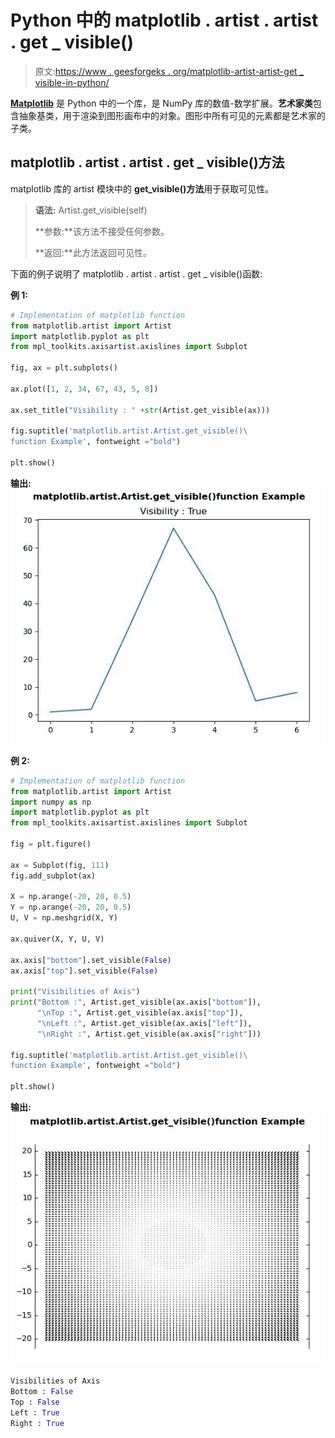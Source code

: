 # Python 中的 matplotlib . artist . artist . get _ visible()

> 原文:[https://www . geesforgeks . org/matplotlib-artist-artist-get _ visible-in-python/](https://www.geeksforgeeks.org/matplotlib-artist-artist-get_visible-in-python/)

**[Matplotlib](https://www.geeksforgeeks.org/python-introduction-matplotlib/)** 是 Python 中的一个库，是 NumPy 库的数值-数学扩展。**艺术家类**包含抽象基类，用于渲染到图形画布中的对象。图形中所有可见的元素都是艺术家的子类。

## matplotlib . artist . artist . get _ visible()方法

matplotlib 库的 artist 模块中的 **get_visible()方法**用于获取可见性。

> **语法:** Artist.get_visible(self)
> 
> **参数:**该方法不接受任何参数。
> 
> **返回:**此方法返回可见性。

下面的例子说明了 matplotlib . artist . artist . get _ visible()函数:

**例 1:**

```py
# Implementation of matplotlib function
from matplotlib.artist import Artist  
import matplotlib.pyplot as plt 
from mpl_toolkits.axisartist.axislines import Subplot 

fig, ax = plt.subplots() 

ax.plot([1, 2, 34, 67, 43, 5, 8]) 

ax.set_title("Visibility : " +str(Artist.get_visible(ax)))

fig.suptitle('matplotlib.artist.Artist.get_visible()\
function Example', fontweight ="bold") 

plt.show()
```

**输出:**
![](img/7299a45083d4871e4bcc72c745d18f82.png)

**例 2:**

```py
# Implementation of matplotlib function
from matplotlib.artist import Artist  
import numpy as np 
import matplotlib.pyplot as plt 
from mpl_toolkits.axisartist.axislines import Subplot 

fig = plt.figure() 

ax = Subplot(fig, 111) 
fig.add_subplot(ax) 

X = np.arange(-20, 20, 0.5) 
Y = np.arange(-20, 20, 0.5) 
U, V = np.meshgrid(X, Y) 

ax.quiver(X, Y, U, V) 

ax.axis["bottom"].set_visible(False) 
ax.axis["top"].set_visible(False) 

print("Visibilities of Axis") 
print("Bottom :", Artist.get_visible(ax.axis["bottom"]), 
      "\nTop :", Artist.get_visible(ax.axis["top"]), 
      "\nLeft :", Artist.get_visible(ax.axis["left"]), 
      "\nRight :", Artist.get_visible(ax.axis["right"]))

fig.suptitle('matplotlib.artist.Artist.get_visible()\
function Example', fontweight ="bold") 

plt.show()
```

**输出:**
![](img/a5a4d94094277b2046cdb1aa416aab69.png)

```py
Visibilities of Axis
Bottom : False 
Top : False 
Left : True 
Right : True

```